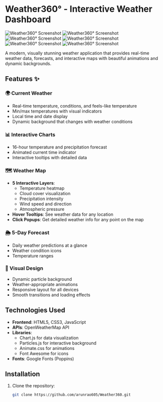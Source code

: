 # Weather360° - Interactive Weather Dashboard

![Weather360° Screenshot](Screenshots/Screenshot_2025-06-18-12-29-18-84.jpg)
![Weather360° Screenshot](Screenshots/Screenshot_2025-06-18-12-29-02-88.jpg ) 
![Weather360° Screenshot](Screenshots/Screenshot_2025-06-18-12-29-09-82.jpg)
![Weather360° Screenshot](Screenshots/Screenshot_2025-06-20-12-55-58-92.jpg)
![Weather360° Screenshot](Screenshots/Screenshot_2025-06-20-12-56-41-79.jpg)
![Weather360° Screenshot](Screenshots/Screenshot_2025-06-20-12-55-37-31.jpg)



A modern, visually stunning weather application that provides real-time weather data, forecasts, and interactive maps with beautiful animations and dynamic backgrounds.

## Features ✨

### 🌍 Current Weather
- Real-time temperature, conditions, and feels-like temperature
- Min/max temperatures with visual indicators
- Local time and date display
- Dynamic background that changes with weather conditions

### 📊 Interactive Charts
- 16-hour temperature and precipitation forecast
- Animated current time indicator
- Interactive tooltips with detailed data

### 🗺️ Weather Map
- **5 Interactive Layers**:
  - Temperature heatmap
  - Cloud cover visualization
  - Precipitation intensity
  - Wind speed and direction
  - Atmospheric pressure
- **Hover Tooltips**: See weather data for any location
- **Click Popups**: Get detailed weather info for any point on the map

### 🌦️ 5-Day Forecast
- Daily weather predictions at a glance
- Weather condition icons
- Temperature ranges

### 🎨 Visual Design
- Dynamic particle background
- Weather-appropriate animations
- Responsive layout for all devices
- Smooth transitions and loading effects

## Technologies Used

- **Frontend**: HTML5, CSS3, JavaScript
- **APIs**: OpenWeatherMap API
- **Libraries**:
  - Chart.js for data visualization
  - Particles.js for interactive background
  - Animate.css for animations
  - Font Awesome for icons
- **Fonts**: Google Fonts (Poppins)

## Installation

1. Clone the repository:
   ```bash
   git clone https://github.com/arunrao605/Weather360.git

